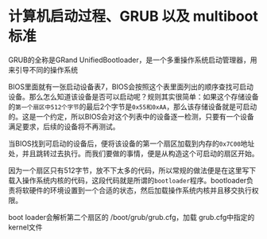# 计算机启动过程、GRUB 以及 multiboot 标准

GRUB的全称是GRand UnifiedBootloader，是一个多重操作系统启动管理器，用来引导不同的操作系统

BIOS里面就有一张启动设备表7，BIOS会按照这个表里面列出的顺序查找可启动设备。那么怎么知道该设备是否可以启动呢？规则其实很简单：如果这个存储设备的`第一个扇区中512个字节`的最后2个字节是`0x55和0xAA`，那么该存储设备就是可启动的。这是一个约定，所以BIOS会对这个列表中的设备逐一检测，只要有一个设备满足要求，后续的设备将不再测试。

当BIOS找到可启动的设备后，便将该设备的第一个扇区加载到内存的`0x7C00`地址处，并且跳转过去执行。而我们要做的事情，便是从构造这个可启动的扇区开始。

因为一个扇区只有512字节，放不下太多的代码，所以常规的做法便是在这里写下载入操作系统内核的代码，这段代码就是所谓的`bootloader`程序。bootloader负责将软硬件的环境设置到一个合适的状态，然后加载操作系统内核并且移交执行权限。

boot loader会解析第二个扇区的 /boot/grub/grub.cfg，加载 grub.cfg中指定的kernel文件





